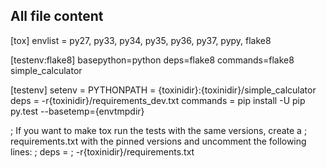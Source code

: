 ## All file content
[tox]
envlist = py27, py33, py34, py35, py36, py37, pypy, flake8

[testenv:flake8]
basepython=python
deps=flake8
commands=flake8 simple_calculator

[testenv]
setenv =
    PYTHONPATH = {toxinidir}:{toxinidir}/simple_calculator
deps =
    -r{toxinidir}/requirements_dev.txt
commands =
    pip install -U pip
    py.test --basetemp={envtmpdir}


; If you want to make tox run the tests with the same versions, create a
; requirements.txt with the pinned versions and uncomment the following lines:
; deps =
;     -r{toxinidir}/requirements.txt



